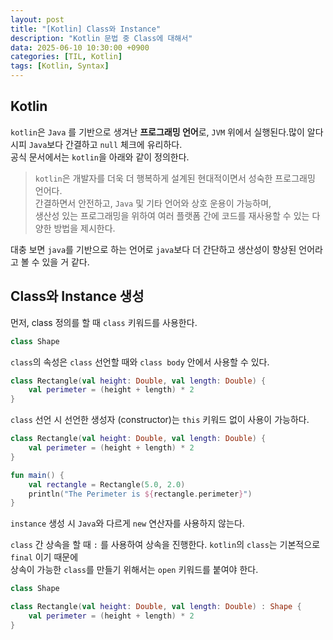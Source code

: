 ```yaml
---
layout: post
title: "[Kotlin] Class와 Instance"
description: "Kotlin 문법 중 Class에 대해서"
data: 2025-06-10 10:30:00 +0900
categories: [TIL, Kotlin]
tags: [Kotlin, Syntax]
---
```


## Kotlin

`kotlin`은 `Java` 를 기반으로 생겨난 **프로그래밍 언어**로, `JVM` 위에서 실행된다.많이 알다시피 `Java`보다 간결하고 `null` 체크에 유리하다.  
공식 문서에서는 `kotlin`을 아래와 같이 정의한다.

> `kotlin`은 개발자를 더욱 더 행복하게 설계된 현대적이면서 성숙한 프로그래밍 언어다.  
간결하면서 안전하고, `Java` 및 기타 언어와 상호 운용이 가능하며,  
생산성 있는 프로그래밍을 위하여 여러 플랫폼 간에 코드를 재사용할 수 있는 다양한 방법을 제시한다.

대충 보면 `java`를 기반으로 하는 언어로 `java`보다 더 간단하고 생산성이 향상된 언어라고 볼 수 있을 거 같다.

## Class와 Instance 생성

먼저, class 정의를 할 때 `class` 키워드를 사용한다.

```kotlin
class Shape
```

`class`의 속성은 `class` 선언할 때와 `class body` 안에서 사용할 수 있다.

```kotlin
class Rectangle(val height: Double, val length: Double) {
    val perimeter = (height + length) * 2
}
```

`class` 선언 시 선언한 생성자 (constructor)는 `this` 키워드 없이 사용이 가능하다.

```kotlin
class Rectangle(val height: Double, val length: Double) {
    val perimeter = (height + length) * 2
}

fun main() {
    val rectangle = Rectangle(5.0, 2.0)
    println("The Perimeter is ${rectangle.perimeter}")
}
```

`instance` 생성 시 `Java`와 다르게 `new` 연산자를 사용하지 않는다.

`class` 간 상속을 할 때 `:` 를 사용하여 상속을 진행한다. `kotlin`의 `class`는 기본적으로 `final` 이기 때문에  
상속이 가능한 `class`를 만들기 위해서는 `open` 키워드를 붙여야 한다.

```kotlin
class Shape

class Rectangle(val height: Double, val length: Double) : Shape {
    val perimeter = (height + length) * 2
}
```